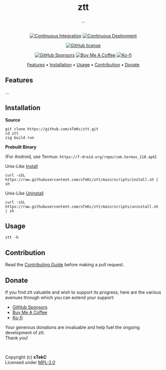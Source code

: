 <div align="center">

# ztt
...

<br>
<a href="https://github.com/xTekC/ztt/actions?query=workflow%3A%22Continuous+Integration%22"><img src="https://img.shields.io/github/actions/workflow/status/xTekC/ztt/ci.yml?branch=main&amp;style=flat&amp;labelColor=032a1a&amp;color=065535&amp;logo=GitHub%20Actions&amp;logoColor=white&amp;label=Build" alt="Continuous Integration"></a>
<a href="https://github.com/xTekC/ztt/actions?query=workflow%3A%22Continuous+Deployment%22"><img src="https://img.shields.io/github/actions/workflow/status/xTekC/ztt/cd.yml?style=flat&amp;labelColor=032a1a&amp;color=065535&amp;logo=GitHub%20Actions&amp;logoColor=white&amp;label=Release" alt="Continuous Deployment"></a>

[![GitHub license](https://img.shields.io/github/license/xTekC/ztt.svg?style=flat&labelColor=032a1a&color=065535&logo=GitHub&logoColor=black&label=License)](https://github.com/xTekC/ztt/blob/main/LICENSE)

[![GitHub Sponsors](https://img.shields.io/badge/Sponsor-GitHub-purple?style=flat&labelColor=grey&color=8a63d2&logo=github&logoColor=white)](https://github.com/sponsors/xTekC)
[![Buy Me A Coffee](https://img.shields.io/badge/Buy%20Me%20A-Coffee-orange?style=flat&labelColor=grey&color=ff813f&logo=buy-me-a-coffee&logoColor=black)](https://www.buymeacoffee.com/xTekC)
[![Ko-fi](https://img.shields.io/badge/Support-Ko--fi-red?style=flat&labelColor=grey&color=f16061&logo=ko-fi&logoColor=white)](https://ko-fi.com/xTekC)

<a href="#features">Features</a> •
<a href="#installation">Installation</a> •
<a href="#usage">Usage</a> •
<a href="#contribution">Contribution</a> •
<a href="#donate">Donate</a>

</div>

## Features
...

## Installation

**Source**

```
git clone https://github.com/xTeKc/ztt.git
cd ztt
zig build run
```

**Prebuilt Binary**
<br>

(For Android, use Termux: `https://f-droid.org/repo/com.termux_118.apk`)

Unix-Like [Install](https://github.com/xTeKc/ztt/blob/main/scripts/install.sh)<br>

```
curl -sSL https://raw.githubusercontent.com/xTeKc/ztt/main/scripts/install.sh | sh
```

Unix-Like [Uninstall](https://github.com/xTeKc/ztt/blob/main/scripts/uninstall.sh)

```
curl -sSL https://raw.githubusercontent.com/xTeKc/ztt/main/scripts/uninstall.sh | sh
```

## Usage

```
ztt -h
```

## Contribution
Read the [Contributing Guide](CONTRIBUTING.md) before making a pull request.

## Donate
If you find ztt valuable and wish to support its progress, here are the various avenues through which you can extend your support:

- [GitHub Sponsors](https://github.com/sponsors/xTekC)
- [Buy Me A Coffee](https://www.buymeacoffee.com/xTekC)
- [Ko-fi](https://ko-fi.com/xTekC)

Your generous donations are invaluable and help fuel the ongoing development of ztt. <br>
Thank you!

<br>

Copyright (c) **xTekC** <br>
Licensed under [MPL-2.0](LICENSE)
